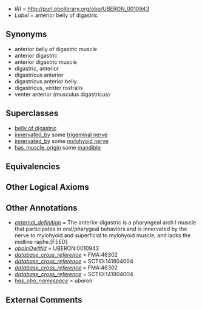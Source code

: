  * *IRI* = http://purl.obolibrary.org/obo/UBERON_0010943
 * *Label* = anterior belly of digastric

## Synonyms

 * anterior belly of digastric muscle
 * anterior digastric
 * anterior digastric muscle
 * digastric, anterior
 * digastricus anterior
 * digastricus anterior belly
 * digastricus, venter rostralis
 * venter anterior (musculus digastricus)

## Superclasses

 * [belly of digastric](../../UBERON/40/UBERON_0010940.md)
 * [innervated_by](../../RO/05/RO_0002005.md) some [trigeminal nerve](../../UBERON/45/UBERON_0001645.md)
 * [innervated_by](../../RO/05/RO_0002005.md) some [mylohyoid nerve](../../UBERON/22/UBERON_0011322.md)
 * [has_muscle_origin](../../RO/72/RO_0002372.md) some [mandible](../../UBERON/84/UBERON_0001684.md)

## Equivalencies


## Other Logical Axioms


## Other Annotations

 * *[external_definition](../../UBPROP/01/UBPROP_0000001.md)* = The anterior digastric is a pharyngeal arch I muscle that participates in oral/pharygeal behaviors and is innervated by the nerve to mylohyoid and superficial to mylohyoid muscle, and lacks the midline raphe.[FEED]
 * *[oboInOwl#id](../../id/oboInOwl#id.md)* = UBERON:0010943
 * *[database_cross_reference](../../ef/oboInOwl#hasDbXref.md)* = FMA:46302
 * *[database_cross_reference](../../ef/oboInOwl#hasDbXref.md)* = SCTID:141804004
 * *[database_cross_reference](../../ef/oboInOwl#hasDbXref.md)* = FMA:46302
 * *[database_cross_reference](../../ef/oboInOwl#hasDbXref.md)* = SCTID:141804004
 * *[has_obo_namespace](../../ce/oboInOwl#hasOBONamespace.md)* = uberon

## External Comments

